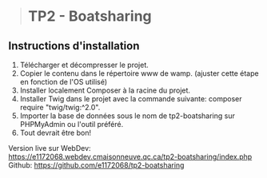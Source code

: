 ># TP2 - Boatsharing

## Instructions d'installation
1. Télécharger et décompresser le projet.
2. Copier le contenu dans le répertoire www de wamp. (ajuster cette étape en fonction de l'OS utilisé)
3. Installer localement Composer à la racine du projet.
4. Installer Twig dans le projet avec la commande suivante: composer require "twig/twig:^2.0".
5. Importer la base de données sous le nom de tp2-boatsharing sur PHPMyAdmin ou l'outil préféré.
6. Tout devrait être bon!

Version live sur WebDev: https://e1172068.webdev.cmaisonneuve.qc.ca/tp2-boatsharing/index.php <br>
Github: https://github.com/e1172068/tp2-boatsharing